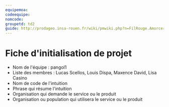 ```yaml
---
equipemoa: 
codeequipe: 
nomcode: 
groupetd: td2
guide: http://prodageo.insa-rouen.fr/wiki/pmwiki.php?n=FilRouge.AmorcerProjet
---
```

# Fiche d'initialisation de projet

- Nom de l'équipe : pangol1
- Liste des membres : Lucas Scellos, Louis Dispa, Maxence David, Lisa Casino
- Nom de code de l'intuition
- Phrase qui résume l'intuition
- Organisation qui demande le service ou le produit
- Organisation ou population qui utilisera le service ou le produit
